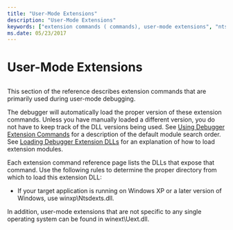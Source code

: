 ```yaml
---
title: "User-Mode Extensions"
description: "User-Mode Extensions"
keywords: ["extension commands ( commands), user-mode extensions", "ntsdexts.dll (user-mode extensions)", "uext.dll (user-mode extensions)", "user-mode extensions (ntsdexts.dll and uext.dll)"]
ms.date: 05/23/2017
---
```


# User-Mode Extensions


## <span id="ddk_user_mode_extensions_dbg"></span><span id="DDK_USER_MODE_EXTENSIONS_DBG"></span>


This section of the reference describes extension commands that are primarily used during user-mode debugging.

The debugger will automatically load the proper version of these extension commands. Unless you have manually loaded a different version, you do not have to keep track of the DLL versions being used. See [Using Debugger Extension Commands](using-debugger-extension-commands.md) for a description of the default module search order. See [Loading Debugger Extension DLLs](loading-debugger-extension-dlls.md) for an explanation of how to load extension modules.

Each extension command reference page lists the DLLs that expose that command. Use the following rules to determine the proper directory from which to load this extension DLL:

-   If your target application is running on Windows XP or a later version of Windows, use winxp\\Ntsdexts.dll.

In addition, user-mode extensions that are not specific to any single operating system can be found in winext\\Uext.dll.

 

 






